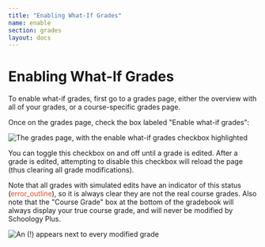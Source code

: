```yaml
---
title: "Enabling What-If Grades"
name: enable
section: grades
layout: docs
---
```


# Enabling What-If Grades

To enable what-if grades, first go to a grades page, either the overview with all of your grades, or a course-specific grades page.

Once on the grades page, check the box labeled "Enable what-if grades":

![The grades page, with the enable what-if grades checkbox highlighted](https://i.imgur.com/C4ZDlAD.png)

You can toggle this checkbox on and off until a grade is edited. After a grade is edited, attempting to disable this checkbox will reload the page (thus clearing all grade modifications).

Note that all grades with simulated edits have an indicator of this status (<span style="color: #E64826;" class="material-icons">error_outline</span>), so it is always clear they are not the real course grades. Also note that the "Course Grade" box at the bottom of the gradebook will always display your true course grade, and will never be modified by Schoology Plus.

![An (!) appears next to every modified grade](https://i.imgur.com/LjPOeH4.png)